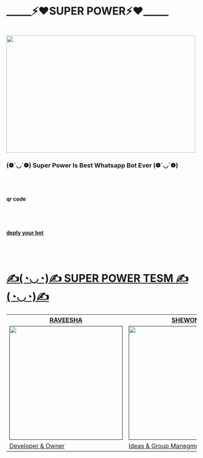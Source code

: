 <h1>_____⚡❤SUPER POWER⚡❤_____</h1><br><img src="https://i.ibb.co/6HqBvR3/20220116-154214.jpg"height=310 width=500><br>
<h3>(❁´◡`❁) Super Power Is Best Whatsapp Bot Ever (❁´◡`❁)</h3><br><br>



<h4>qr code</h4><br><br><div align="left"><a href="">
<h4>deply your bot</h4><br><br><div align="left"><a href="">



<h1>    ✍(◔◡◔)✍ SUPER POWER TESM ✍(◔◡◔)✍</h1><table><tr><th> RAVEESHA</th><th> SHEWON</th></tr><tr><td><img src="https://i.ibb.co/FHFSxcP/IMG-20220219-WA0042.jpg"height=300 width=300></td><td><img src="https://i.ibb.co/3spMBT9/IMG-20210417-173918.jpg"height=300 width=300></td></tr><tr><td>Developer & Owner</td><td>Ideas & Group Manegment</td>
